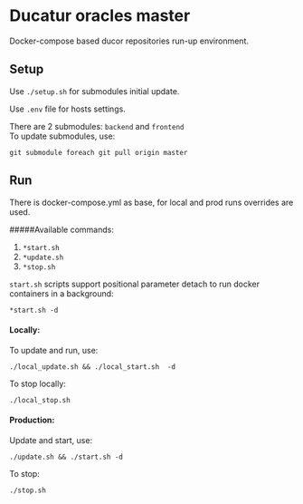 # Ducatur oracles master

Docker-compose based ducor repositories run-up environment.

## Setup

Use `./setup.sh` for submodules initial update.

Use `.env` file for hosts settings.

There are 2 submodules: `backend` and `frontend`<br>
To update submodules, use:

    git submodule foreach git pull origin master

## Run

There is docker-compose.yml as base, for local and prod runs overrides are used.

#####Available commands:
1. `*start.sh`
2. `*update.sh`
3. `*stop.sh`

`start.sh` scripts support positional parameter detach to run docker containers in a background:

    *start.sh -d

#### Locally:

To update and run, use:

    ./local_update.sh && ./local_start.sh  -d
To stop locally:

    ./local_stop.sh
    
#### Production:

Update and start, use:

    ./update.sh && ./start.sh -d

To stop:

    ./stop.sh
